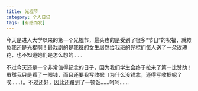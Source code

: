 ```yaml
---
title: 光棍节
category: 个人日记
tags: [有感而发]
---
```


今天是进入大学以来的第一个光棍节，最头疼的是受到了很多“节日”的祝福，就欺负我还是光棍啊！最戏剧的是我班的女生居然给我班的光棍们每人送了一朵玫瑰花，也不知道她们是怎么想的……

不过今天还是一个非常值得纪念的日子，因为我们学生会终于拉来了第一比赞助！虽然我只是看了一眼钱，而且还要我写收据（为什么没钱拿，还得写收据呢？唉……）。不过还好，因此还蹭到了一顿饭……呵呵……
